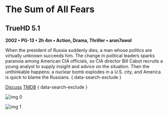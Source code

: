 # The Sum of All Fears

## TrueHD 5.1

**2002 • PG-13 • 2h 4m • Action, Drama, Thriller • aron7awol**

When the president of Russia suddenly dies, a man whose politics are virtually unknown succeeds him. The change in political leaders sparks paranoia among American CIA officials, so CIA director Bill Cabot recruits a young analyst to supply insight and advice on the situation. Then the unthinkable happens: a nuclear bomb explodes in a U.S. city, and America is quick to blame the Russians.
{ data-search-exclude }

[Discuss](https://www.avsforum.com/threads/bass-eq-for-filtered-movies.2995212/post-56733120)  [TMDB](4614)
{ data-search-exclude }

![img 0](https://fanart.tv/fanart/movies/4614/moviethumb/the-sum-of-all-fears-52f7b778e7751.jpg)

![img 1](https://i.imgur.com/S3GRQtW.png)

